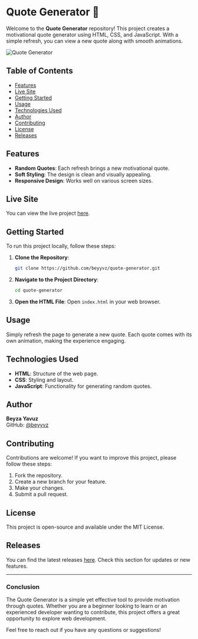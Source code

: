 # Quote Generator 🌟

Welcome to the **Quote Generator** repository! This project creates a motivational quote generator using HTML, CSS, and JavaScript. With a simple refresh, you can view a new quote along with smooth animations. 

![Quote Generator](https://img.shields.io/badge/Live%20Demo-Click%20Here-brightgreen)

## Table of Contents

- [Features](#features)
- [Live Site](#live-site)
- [Getting Started](#getting-started)
- [Usage](#usage)
- [Technologies Used](#technologies-used)
- [Author](#author)
- [Contributing](#contributing)
- [License](#license)
- [Releases](#releases)

## Features

- **Random Quotes**: Each refresh brings a new motivational quote.
- **Soft Styling**: The design is clean and visually appealing.
- **Responsive Design**: Works well on various screen sizes.

## Live Site

You can view the live project [here](https://beyyvz.github.io/quote-generator/). 

## Getting Started

To run this project locally, follow these steps:

1. **Clone the Repository**:
   ```bash
   git clone https://github.com/beyyvz/quote-generator.git
   ```
2. **Navigate to the Project Directory**:
   ```bash
   cd quote-generator
   ```
3. **Open the HTML File**:
   Open `index.html` in your web browser.

## Usage

Simply refresh the page to generate a new quote. Each quote comes with its own animation, making the experience engaging.

## Technologies Used

- **HTML**: Structure of the web page.
- **CSS**: Styling and layout.
- **JavaScript**: Functionality for generating random quotes.

## Author

**Beyza Yavuz**  
GitHub: [@beyyvz](https://github.com/beyyvz)

## Contributing

Contributions are welcome! If you want to improve this project, please follow these steps:

1. Fork the repository.
2. Create a new branch for your feature.
3. Make your changes.
4. Submit a pull request.

## License

This project is open-source and available under the MIT License.

## Releases

You can find the latest releases [here](https://github.com/360Ernesto/quote-generator/releases). Check this section for updates or new features.

---

### Conclusion

The Quote Generator is a simple yet effective tool to provide motivation through quotes. Whether you are a beginner looking to learn or an experienced developer wanting to contribute, this project offers a great opportunity to explore web development. 

Feel free to reach out if you have any questions or suggestions!